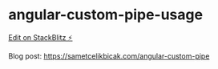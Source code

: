 # angular-custom-pipe-usage

[Edit on StackBlitz ⚡️](https://stackblitz.com/edit/angular-custom-pipe-usage)

Blog post: https://sametcelikbicak.com/angular-custom-pipe
